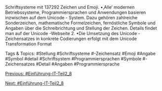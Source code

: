 Schriftsysteme mit 137292 Zeichen und Emoji.
•‚Alle‘ modernen Betriebssysteme, Programmiersprachen und Anwendungen basieren inzwischen auf dem Unicode -
System. Dazu gehören zahlreiche Sonderzeichen, mathematische Formelzeichen, fernöstliche Symbole und Angaben 
über die Schreibrichtung und Stellung der Zeichen. Details findet man auf der Unicode -Webseite 2.
•Die Umsetzung des Unicode -Zeichensatzes in konkrete Codierungen erfolgt mit dem Unicode Transformation Format 

   Tags & Topics:
   #Stellung
   #Schriftsysteme
   #-Zeichensatz
   #Emoji
   #Angabe
   #Symbol
   #detail
   #Schriftsystem
   #Programmiersprachen
   #Symbole
   #-Zeichensatzes
   #Detail
   #Angaben
   #Programmiersprache

[Previous: #Einführung-IT-Teil2_8](Einführung-IT-Teil2_8.md)

[Next: #Einführung-IT-Teil2_8](Einführung-IT-Teil2_8.md)